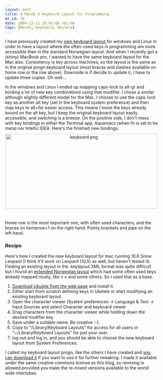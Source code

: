 ```yaml
--- 
layout: post
title: A MacOS X Keyboard Layout for Programming
mt_id: 20
date: 2009-12-11 20:47:08 +01:00
tags: [MacOS, Keyboard, Ukulele]
---
```

I have previously created my [own keyboard layout ](http://blog.knuthaugen.no/2009/07/keyboard-layout-and-remapping-for-fun-and-profit.html) for windows and Linux in order to have a layout where the often-used keys in programming are more accessible than in the standard Norwegian layout. And when I recently got a (shiny) MacBook pro, I wanted to have the same keyboard layout for the Mac also. Consistency is key across machines, so the layout is the same as in the original progn keyboard layout (most braces and slashes available on home row or the row above). Downside is if decide to update it, I have to update three copies. Oh well...

In the windows and Linux I ended up mapping caps-lock to alt-gr and binding a lot of new key combinations using that modifier. I chose a similar although slightly different model for the Mac. I choose to use the caps-lock key as another alt key (set in the keyboard system preference) and then map keys to alt+<key>for easier access. This means I loose the keys already bound on the alt key, but I keep the original keyboard layout easily accessible, and switching is a breeze. On the positive side, I don't mess with key bindings in either the Terminal app, Aquamacs (when fn is set to be meta) nor IntelliJ IDEA. Here's the finished new bindings:
<img alt="keyboard.png" src="../../../images/screenshot.png" width="500" height="247" class="mt-image-center" style="text-align: center; display: block; margin: 10px auto 20px;" /><br/> Home row is the most important one, with often used characters, and the braces on homerow+1 on the right hand. Pointy brackets and pipe on the left hand. 

### Recipe ###
Here's how I created the new keyboard layout for mac running 10.6 Snow Leopard (I think it'll work on Leopard (10.5) as well, but haven't tested it). Finding an existing layout in the .keylayout XML format was quite difficult but I found an [extended Norwegian layout](http://jardar.nvg.org/mac/tastatur/index.html) which had some often used keys already mapped nicely, like « » and some others. So I used that as a base.

1. [Download Ukulele from the web page](http://scripts.sil.org/cms/scripts/page.php?site_id=nrsi&id=ukelele) and install it.
2. Either start from scratch defining keys in Ukelele or start modifying an existing keyboard layout.
3. Open the character viewer (System preferences -&gt; Language &amp; Text -&gt; Input Sources and select Character and keyboard viewer
4. Drag characters from the character viewer while holding down the desired modifier key.
5. Save under a suitable name. Be creative :-).
6. Copy to "/Library/Keyboard Layouts" for access for all users or "~/Library/Keyboard Layouts" for just your user.
7. log out and log in, and you should be able to choose the new keyboard layout from System Preferences.

I called my keyboard layout progn, like the others I have created and [you can download it](http://blog.knuthaugen.no/media/progn.keylayout) if you want to use it for further tweaking. I made it available under the same creative commons license as this blog, so remixing is allowed provided you make the re-mixed versions available to the world wide intertubes. 

